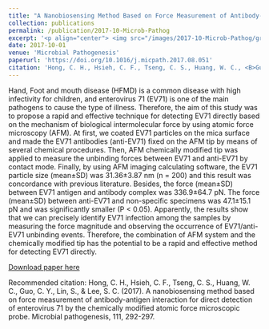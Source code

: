 ```yaml
---
title: "A Nanobiosensing Method Based on Force Measurement of Antibody-Antigen Interaction for Direct Detection of Enterovirus 71 by the Chemically Modified Atomic Force Microscopic Probe"
collection: publications
permalink: /publication/2017-10-Microb-Pathog
excerpt: '<p align="center"> <img src="/images/2017-10-Microb-Pathog/gr1.jpg" width="800" height="700"> </p> <p align="center"> <img src="/images/2017-10-Microb-Pathog/gr2.png" width="800" height="700"> </p>'
date: 2017-10-01
venue: 'Microbial Pathogenesis'
paperurl: 'https://doi.org/10.1016/j.micpath.2017.08.051'
citation: 'Hong, C. H., Hsieh, C. F., Tseng, C. S., Huang, W. C., <B>Guo, C. Y.</B>, Lin, S., & Lee, S. C. (2017). &quot;A nanobiosensing method based on force measurement of antibody-antigen interaction for direct detection of enterovirus 71 by the chemically modified atomic force microscopic probe.&quot; <i>Microbial Pathogenesis</i>, 111, 292-297. <B>(Co-author)</B><br>'
---
```

Hand, Foot and mouth disease (HFMD) is a common disease with high infectivity for children, and enterovirus 71 (EV71) is one of the main pathogens to cause the type of illness. Therefore, the aim of this study was to propose a rapid and effective technique for detecting EV71 directly based on the mechanism of biological intermolecular force by using atomic force microscopy (AFM). At first, we coated EV71 particles on the mica surface and made the EV71 antibodies (anti-EV71) fixed on the AFM tip by means of several chemical procedures. Then, AFM chemically modified tip was applied to measure the unbinding forces between EV71 and anti-EV71 by contact mode. Finally, by using AFM imaging calculating software, the EV71 particle size (mean±SD) was 31.36±3.87 nm (n = 200) and this result was concordance with previous literature. Besides, the force (mean±SD) between EV71 antigen and antibody complex was 336.9±64.7 pN. The force (mean±SD) between anti-EV71 and non-specific specimens was 47.1±15.1 pN and was significantly smaller (P < 0.05). Apparently, the results show that we can precisely identify EV71 infection among the samples by measuring the force magnitude and observing the occurrence of EV71/anti-EV71 unbinding events. Therefore, the combination of AFM system and the chemically modified tip has the potential to be a rapid and effective method for detecting EV71 directly.

[Download paper here](https://github.com/GCY/GCY.github.io/blob/master/files/10.1016%40j.micpath.2017.08.051.pdf)

Recommended citation: Hong, C. H., Hsieh, C. F., Tseng, C. S., Huang, W. C., Guo, C. Y., Lin, S., & Lee, S. C. (2017). A nanobiosensing method based on force measurement of antibody-antigen interaction for direct detection of enterovirus 71 by the chemically modified atomic force microscopic probe. Microbial pathogenesis, 111, 292-297.
